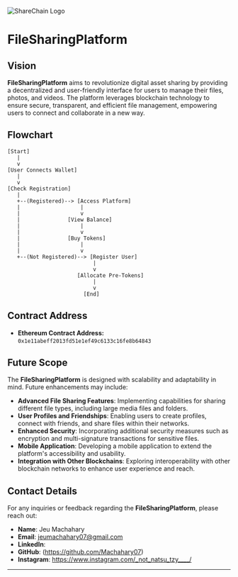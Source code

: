 ![ShareChain Logo](https://github.com/user-attachments/assets/1e6900eb-d7d7-4fa1-bf15-7763215f3a95)

# FileSharingPlatform

## Vision
**FileSharingPlatform** aims to revolutionize digital asset sharing by providing a decentralized and user-friendly interface for users to manage their files, photos, and videos. The platform leverages blockchain technology to ensure secure, transparent, and efficient file management, empowering users to connect and collaborate in a new way.

## Flowchart
```
[Start]
   |
   v
[User Connects Wallet]
   |
   v
[Check Registration]
   |
   +--(Registered)--> [Access Platform]
   |                   |
   |                   v
   |               [View Balance]
   |                   |
   |                   v
   |               [Buy Tokens]
   |                   |
   |                   v
   +--(Not Registered)--> [Register User]
                           |
                           v
                      [Allocate Pre-Tokens]
                           |
                           v
                        [End]
```

## Contract Address
- **Ethereum Contract Address:** `0x1e11abeff2013fd51e1ef49c6133c16fe8b64843`  

## Future Scope
The **FileSharingPlatform** is designed with scalability and adaptability in mind. Future enhancements may include:
- **Advanced File Sharing Features**: Implementing capabilities for sharing different file types, including large media files and folders.
- **User Profiles and Friendships**: Enabling users to create profiles, connect with friends, and share files within their networks.
- **Enhanced Security**: Incorporating additional security measures such as encryption and multi-signature transactions for sensitive files.
- **Mobile Application**: Developing a mobile application to extend the platform's accessibility and usability.
- **Integration with Other Blockchains**: Exploring interoperability with other blockchain networks to enhance user experience and reach.

## Contact Details
For any inquiries or feedback regarding the **FileSharingPlatform**, please reach out:

- **Name**: Jeu Machahary
- **Email**: jeumachahary07@gmail.com
- **LinkedIn**: 
- **GitHub**: (https://github.com/Machahary07)
- **Instagram**: https://www.instagram.com/_not_natsu_tzy____/

---
